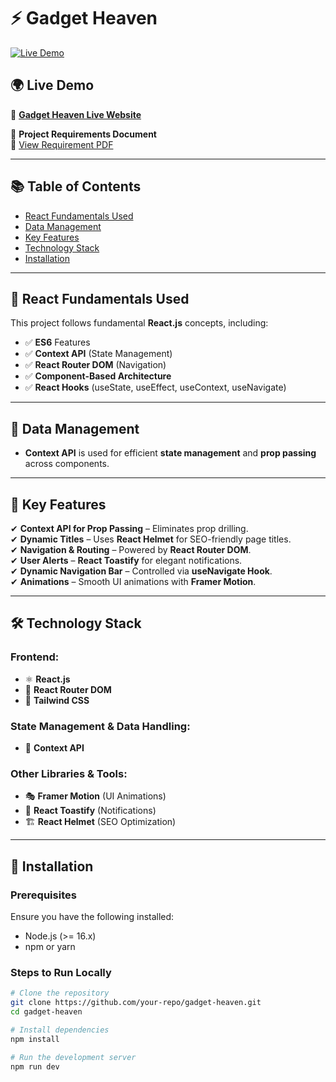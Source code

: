 # ⚡ Gadget Heaven  


[![Live Demo](https://img.shields.io/badge/demo-live-blue)](https://gadget-heaven-d9be9.web.app)

## 🌍 Live Demo  

🔗 **[Gadget Heaven Live Website](https://gadget-heaven-d9be9.web.app)**  

📄 **Project Requirements Document**  
🔗 [View Requirement PDF](https://drive.google.com/file/d/1VgPoris7DQo6SF71WvlZvJ3o82e-bIbb/view?usp=drive_link)  

---

## 📚 Table of Contents  

- [React Fundamentals Used](#-react-fundamentals-used)  
- [Data Management](#-data-management)  
- [Key Features](#-key-features)  
- [Technology Stack](#-technology-stack)  
- [Installation](#-installation)  

---

## 🚀 React Fundamentals Used  

This project follows fundamental **React.js** concepts, including:  
- ✅ **ES6** Features  
- ✅ **Context API** (State Management)  
- ✅ **React Router DOM** (Navigation)  
- ✅ **Component-Based Architecture**  
- ✅ **React Hooks** (useState, useEffect, useContext, useNavigate)  

---

## 🔧 Data Management  

- **Context API** is used for efficient **state management** and **prop passing** across components.  

---

## 🎯 Key Features  

✔ **Context API for Prop Passing** – Eliminates prop drilling.  
✔ **Dynamic Titles** – Uses **React Helmet** for SEO-friendly page titles.  
✔ **Navigation & Routing** – Powered by **React Router DOM**.  
✔ **User Alerts** – **React Toastify** for elegant notifications.  
✔ **Dynamic Navigation Bar** – Controlled via **useNavigate Hook**.  
✔ **Animations** – Smooth UI animations with **Framer Motion**.  

---

## 🛠 Technology Stack  

### **Frontend:**  
- ⚛️ **React.js**  
- 🚏 **React Router DOM**  
- 🎨 **Tailwind CSS**  

### **State Management & Data Handling:**  
- 🔄 **Context API**  

### **Other Libraries & Tools:**  
- 🎭 **Framer Motion** (UI Animations)  
- 🔔 **React Toastify** (Notifications)  
- 🏗 **React Helmet** (SEO Optimization)  

---

## 🔧 Installation  

### **Prerequisites**  
Ensure you have the following installed:  
- Node.js (>= 16.x)  
- npm or yarn  

### **Steps to Run Locally**  
```sh
# Clone the repository
git clone https://github.com/your-repo/gadget-heaven.git
cd gadget-heaven

# Install dependencies
npm install

# Run the development server
npm run dev
